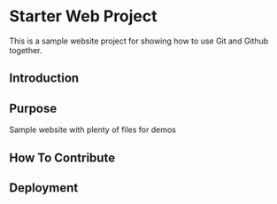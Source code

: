 # Starter Web Project

This is a sample website project for showing how to use Git and Github together.

## Introduction


## Purpose

Sample website with plenty of files for demos

## How To Contribute

## Deployment